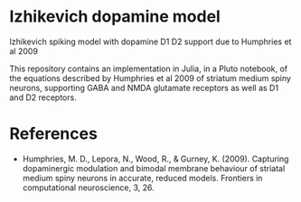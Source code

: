 # Izhikevich dopamine model
Izhikevich spiking model with dopamine D1 D2 support due to Humphries et al 2009

This repository contains an implementation in Julia, in a Pluto notebook, of the equations described by Humphries et al 2009 of striatum medium spiny neurons, supporting GABA and NMDA glutamate receptors as well as D1 and D2 receptors.

# References
* Humphries, M. D., Lepora, N., Wood, R., & Gurney, K. (2009). Capturing dopaminergic modulation and bimodal membrane behaviour of striatal medium spiny neurons in accurate, reduced models. Frontiers in computational neuroscience, 3, 26.
